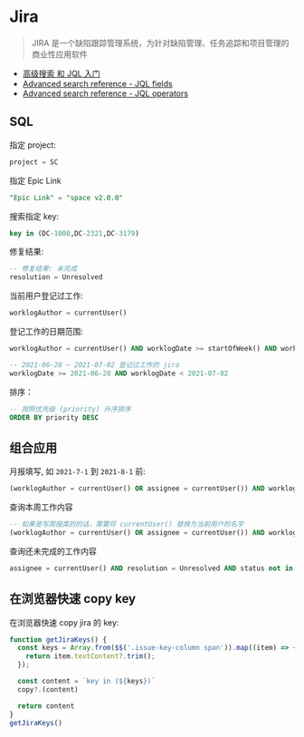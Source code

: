 # Jira

> JIRA 是一个缺陷跟踪管理系统，为针对缺陷管理、任务追踪和项目管理的商业性应用软件

- [高级搜索 和 JQL 入门](https://www.atlassian.com/zh/software/jira/guides/expand-jira/jql#jql-syntax)
- [Advanced search reference - JQL fields](https://support.atlassian.com/jira-software-cloud/docs/advanced-search-reference-jql-fields/)
- [Advanced search reference - JQL operators](https://support.atlassian.com/jira-software-cloud/docs/advanced-search-reference-jql-operators/)

## SQL

指定 project:

``` sql
project = SC
```

指定 Epic Link

``` sql
"Epic Link" = "space v2.0.0"
```

搜索指定 key:

``` sql
key in (DC-1000,DC-2321,DC-3179)
```

修复结果:

``` sql
-- 修复结果: 未完成
resolution = Unresolved
```

当前用户登记过工作:

``` sql
worklogAuthor = currentUser()
```

登记工作的日期范围:

``` sql
worklogAuthor = currentUser() AND worklogDate >= startOfWeek() AND worklogDate < endOfWeek()

-- 2021-06-28 ~ 2021-07-02 登记过工作的 jira
worklogDate >= 2021-06-28 AND worklogDate < 2021-07-02
```

排序：

``` sql
-- 按照优先级 (priority) 升序排序
ORDER BY priority DESC
```

## 组合应用

月报填写, 如 `2021-7-1` 到 `2021-8-1` 前:

``` sql
(worklogAuthor = currentUser() OR assignee = currentUser()) AND worklogDate >= 2021-7-1 AND worklogDate < 2021-8-1 ORDER BY summary DESC  
```

查询本周工作内容

``` sql
-- 如果是写周报类的的话，需要将 currentUser() 替换为当前用户的名字
(worklogAuthor = currentUser() OR assignee = currentUser()) AND worklogDate >= startOfWeek() AND worklogDate < endOfWeek() 
```

查询还未完成的工作内容

``` sql
assignee = currentUser() AND resolution = Unresolved AND status not in ("Ready For Deploy", "Testing") ORDER BY updated DESC
```

## 在浏览器快速 copy key

在浏览器快速 copy jira 的 key:

``` js
function getJiraKeys() {
  const keys = Array.from($$('.issue-key-column span')).map((item) => {
    return item.textContent?.trim();
  });

  const content = `key in (${keys})`
  copy?.(content)

  return content
}
getJiraKeys()
```
